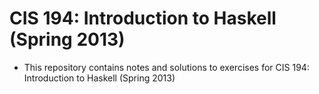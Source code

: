 # CIS 194: Introduction to Haskell (Spring 2013)

- This repository contains notes and solutions to exercises for CIS 194:
  Introduction to Haskell (Spring 2013)

